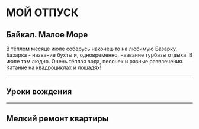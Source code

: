 # МОЙ ОТПУСК

## Байкал. Малое Море
В тёплом месяце июле соберусь наконец-то на любимую  Базарку. Базарка - название бухты и, одновременно, название турбазы отдыха. В июле там людно. Очень тёплая вода, песочек и разные развлечения. Катание на квадроциклах и лошадях! 
___
## Уроки **вождения**

___
## Мелкий ремонт квартиры
